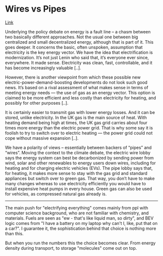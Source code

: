 # Wires vs Pipes

[Link](https://physicsworld.com/a/rethinking-power-pipes-versus-wires/)

Underlying the policy debate on energy is a fault line – a chasm
between two basically different approaches. Not the usual one between
big centralized and small decentralized energy, although that is part
of it. This goes deeper. It concerns the basic, often unspoken,
assumption that electricity is the key energy vector. We have the idea
that electrification is modernization. It’s not just Lenin who said
that, it’s everyone ever since, everywhere. It made sense. Electricity
was clean, fast, controllable, and it has become increasingly valuable
[..].

However, there is another viewpoint from which these possible new
electric-power-demand-boosting developments do not look such good
news. It’s based on a rival assessment of what makes sense in terms of
meeting energy needs — the use of gas as an energy vector. This option
is claimed to be more efficient and less costly than electricity for
heating, and possibly for other purposes [..].

It is certainly easier to transmit gas with lower energy losses. And
it can be stored, unlike electricity. In the UK gas is the main source
of heat. With heating demand being high at times, the UK gas grid
carries about four times more energy than the electric power
grid. That is why some say it is foolish to try to switch over to
electric heating — the power grid could not cope without massive
expansion [..].

We have a polarity of views – essentially between backers of “pipes”
and “wires”. Moving the context to the climate debate, the electric
wire lobby says the energy system can best be decarbonized by sending
power from wind, solar and other renewables to energy users down
wires, including for heating and for charging electric vehicles
(EVs). The pipe lobby says that, for heating, it makes more sense to
stay with the gas grid and standard appliances but switch over to
green gas. That way, you don’t have to make many changes whereas to
use electricity efficiently you would have to install expensive heat
pumps in every house. Green gas can also be used for vehicles, as
compressed natural gas already is. 

-----

The main push for "electrifying everything" comes mainly from ppl with
computer science background, who are not familiar with chemistry, and
materials. Fuels are seen as "ew - that's like liquid man, so dirty",
and BEV logic comes from "I have a battery on my laptop why can't I,
like, put that on a car?". I guarantee it, the sophistication behind
that choice is nothing more than this.

But when you run the numbers this the choice becomes clear. From
energy density during transport, to storage "molecules" come out on
top. 



